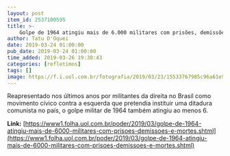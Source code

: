 ```yaml
---
layout: post
item_id: 2537100595
title: >-
    Golpe de 1964 atingiu mais de 6.000 militares com prisões, demissões e mortes
author: Tatu D'Oquei
date: 2019-03-24 01:00:00
pub_date: 2019-03-24 01:00:00
time_added: 2019-03-26 19:30:43
categories: [refletimos]
tags: []
image: https://f.i.uol.com.br/fotografia/2019/03/23/15533767985c96a61e9b094_1553376798_3x2_rt.jpg
---
```


Reapresentado nos últimos anos por militantes da direita no Brasil como movimento cívico contra a esquerda que pretendia instituir uma ditadura comunista no país, o golpe militar de 1964 também atingiu ao menos 6.

**Link:** [https://www1.folha.uol.com.br/poder/2019/03/golpe-de-1964-atingiu-mais-de-6000-militares-com-prisoes-demissoes-e-mortes.shtml](https://www1.folha.uol.com.br/poder/2019/03/golpe-de-1964-atingiu-mais-de-6000-militares-com-prisoes-demissoes-e-mortes.shtml)

